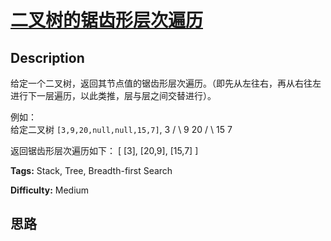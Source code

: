 # [二叉树的锯齿形层次遍历][title]

## Description

给定一个二叉树，返回其节点值的锯齿形层次遍历。（即先从左往右，再从右往左进行下一层遍历，以此类推，层与层之间交替进行）。

例如：  
给定二叉树 `[3,9,20,null,null,15,7]`,
                3       / \      9  20        /  \       15   7    

返回锯齿形层次遍历如下：
            [      [3],      [20,9],      [15,7]    ]    


**Tags:** Stack, Tree, Breadth-first Search

**Difficulty:** Medium

## 思路

[title]: https://leetcode-cn.com/problems/binary-tree-zigzag-level-order-traversal

